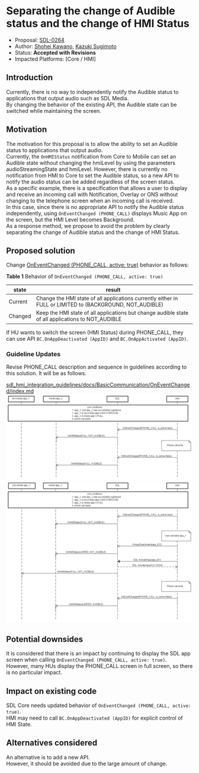 # Separating the change of Audible status and the change of HMI Status

* Proposal: [SDL-0264](0264-Separating-the-change-of-Audible-status-and-the-change-of-HMI-Status.md)
* Author: [Shohei Kawano](https://github.com/Shohei-Kawano), [Kazuki Sugimoto](https://github.com/Kazuki-Sugimoto)
* Status: **Accepted with Revisions**
* Impacted Platforms: [Core / HMI]

## Introduction

Currently, there is no way to independently notify the Audible status to applications that output audio such as SDL Media.  
By changing the behavior of the existing API, the Audible state can be switched while maintaining the screen.  

## Motivation

The motivation for this proposal is to allow the ability to set an Audible status to applications that output audio.  
Currently, the `OnHMIStatus` notification from Core to Mobile can set an Audible state without changing the hmiLevel by using the parameters audioStreamingState and hmiLevel. However, there is currently no notification from HMI to Core to set the Audible status, so a new API to notify the audio status can be added regardless of the screen status.  
As a specific example, there is a specification that allows a user to display and receive an incoming call with Notification, Overlay or ONS without changing to the telephone screen when an incoming call is received.  
In this case, since there is no appropriate API to notify the Audible status independently, using `OnEventChanged (PHONE_CALL)` displays Music App on the screen, but the HMI Level becomes Background.  
As a response method, we propose to avoid the problem by clearly separating the change of Audible status and the change of HMI Status.  

## Proposed solution

Change [OnEventChanged (PHONE_CALL, active: true)](https://github.com/smartdevicelink/sdl_hmi_integration_guidelines/blob/master/docs/BasicCommunication/OnEventChanged/index.md#phone_call%7D) behavior as follows:  
  
**Table 1** Behavior of `OnEventChanged (PHONE_CALL, active: true)`  

|state|result|
|----|----|
|Current|Change the HMI state of all applications currently either in FULL or LIMITED to (BACKGROUND, NOT_AUDIBLE)|
|Changed|Keep the HMI state of all applications but change audible state of all applications to NOT_AUDIBLE|

If HU wants to switch the screen (HMI Status) during PHONE_CALL, they can use API `BC.OnAppDeactivated (AppID)` and `BC.OnAppActivated (AppID)`.  

### Guideline Updates

Revise PHONE_CALL description and sequence in guidelines according to this solution.
It will be as follows.

[sdl_hmi_integration_guidelines/docs/BasicCommunication/OnEventChanged/index.md](../assets/proposals/0264-Separating-the-change-of-Audible-status-and-the-change-of-HMI-Status/index.md)
![PHONE_CALL1][PHONE_CALL1]
![PHONE_CALL2][PHONE_CALL2]

## Potential downsides

It is considered that there is an impact by continuing to display the SDL app screen when calling `OnEventChanged (PHONE_CALL, active: true)`.  
However, many HUs display the PHONE_CALL screen in full screen, so there is no particular impact.  

## Impact on existing code

SDL Core needs updated behavior of `OnEventChanged (PHONE_CALL, active: true)`.  
HMI may need to call `BC.OnAppDeactivated (AppID)` for explicit control of HMI State.  

## Alternatives considered

An alternative is to add a new API.  
However, it should be avoided due to the large amount of change.  

[PHONE_CALL1]: ../assets/proposals/0264-Separating-the-change-of-Audible-status-and-the-change-of-HMI-Status/PHONE_CALL1.png "PHONE_CALL, media app is active"
[PHONE_CALL2]: ../assets/proposals/0264-Separating-the-change-of-Audible-status-and-the-change-of-HMI-Status/PHONE_CALL2.png "PHONE_CALL, non-media app is active"